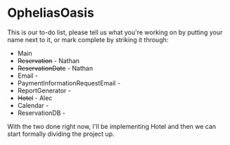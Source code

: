 # OpheliasOasis
This is our to-do list, please tell us what you're working on by putting your name next to it,  or mark complete by striking it through:

- Main
- ~~Reservation~~ - Nathan
- ~~ReservationDate~~ - Nathan
- Email -
- PaymentInformationRequestEmail -
- ReportGenerator - 
- ~~Hotel~~ - Alec
- Calendar - 
- ReservationDB - 

With the two done right now, I'll be implementing Hotel and then we can start formally dividing the project up.



